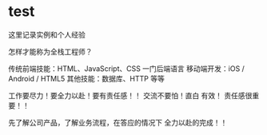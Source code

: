 # test
这里记录实例和个人经验


怎样才能称为全栈工程师？

传统前端技能：HTML、JavaScript、CSS
一门后端语言
移动端开发：iOS / Android / HTML5
其他技能：数据库、HTTP 等等


工作要尽力！要全力以赴！要有责任感！！
交流不要怕！直白 有效！
责任感很重要！！

先了解公司产品，了解业务流程，在答应的情况下 全力以赴的完成！！